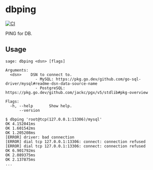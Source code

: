 # dbping

[![CI](https://github.com/winebarrel/dbping/actions/workflows/ci.yml/badge.svg)](https://github.com/winebarrel/dbping/actions/workflows/ci.yml)

PING for DB.

## Usage

```
sage: dbping <dsn> [flags]

Arguments:
  <dsn>    DSN to connect to.
             - MySQL: https://pkg.go.dev/github.com/go-sql-driver/mysql#readme-dsn-data-source-name
             - PostgreSQL: https://pkg.go.dev/github.com/jackc/pgx/v5/stdlib#pkg-overview

Flags:
  -h, --help       Show help.
      --version
```

```
$ dbping 'root@tcp(127.0.0.1:13306)/mysql'
OK 4.152041ms
OK 1.601542ms
OK 1.205208ms
[ERROR] driver: bad connection
[ERROR] dial tcp 127.0.0.1:13306: connect: connection refused
[ERROR] dial tcp 127.0.0.1:13306: connect: connection refused
OK 6.901792ms
OK 2.089375ms
OK 2.137875ms
...
```

